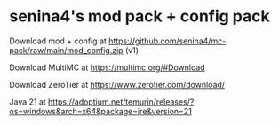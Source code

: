 # senina4's mod pack + config pack

Download mod + config at https://github.com/senina4/mc-pack/raw/main/mod_config.zip (v1)

Download MultiMC at https://multimc.org/#Download

Download ZeroTier at https://www.zerotier.com/download/

Java 21 at https://adoptium.net/temurin/releases/?os=windows&arch=x64&package=jre&version=21

